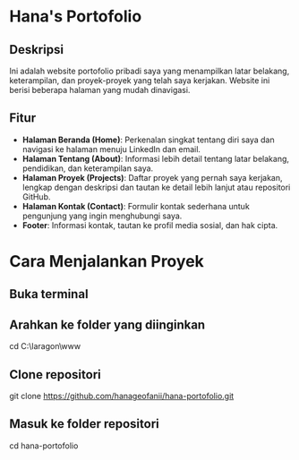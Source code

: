 # Hana's Portofolio

## Deskripsi
Ini adalah website portofolio pribadi saya yang menampilkan latar belakang, keterampilan, dan proyek-proyek yang telah saya kerjakan. Website ini berisi beberapa halaman yang mudah dinavigasi.

## Fitur
- **Halaman Beranda (Home)**: Perkenalan singkat tentang diri saya dan navigasi ke halaman menuju LinkedIn dan email.
- **Halaman Tentang (About)**: Informasi lebih detail tentang latar belakang, pendidikan, dan keterampilan saya.
- **Halaman Proyek (Projects)**: Daftar proyek yang pernah saya kerjakan, lengkap dengan deskripsi dan tautan ke detail lebih lanjut atau repositori GitHub.
- **Halaman Kontak (Contact)**: Formulir kontak sederhana untuk pengunjung yang ingin menghubungi saya.
- **Footer**: Informasi kontak, tautan ke profil media sosial, dan hak cipta.

# Cara Menjalankan Proyek
## Buka terminal
## Arahkan ke folder yang diinginkan
cd C:\laragon\www

## Clone repositori
git clone https://github.com/hanageofanii/hana-portofolio.git

## Masuk ke folder repositori
cd hana-portofolio

